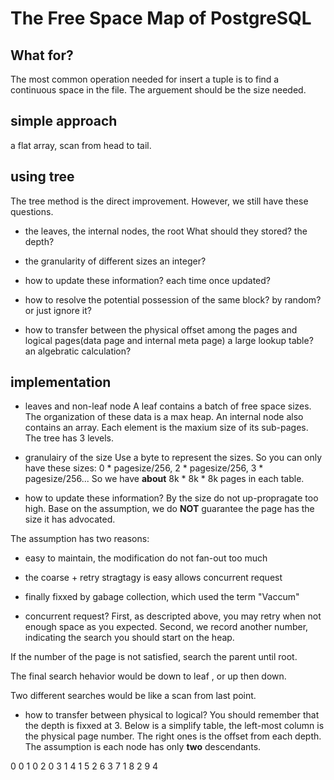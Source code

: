 # The Free Space Map of PostgreSQL

## What for?
The most common operation needed for insert a tuple is to find a continuous space in the file. 
The arguement should be the size needed.

## simple approach
a flat array, scan from head to tail.

## using tree
The tree method is the direct improvement. However, we still have these questions.

+ the leaves, the internal nodes, the root
What should they stored? the depth?

+ the granularity of different sizes
an integer?

+ how to update these information?
each time once updated?

+ how to resolve the potential possession of the same block?
by random? or just ignore it?

+ how to transfer between the physical offset among the pages and logical pages(data page and internal meta page)
a large lookup table? an algebratic calculation?

## implementation

+ leaves and non-leaf node
A leaf contains a batch of free space sizes. The organization of these data is a max heap.
An internal node also contains an array. Each element is the maxium size of its sub-pages.
The tree has 3 levels.

+ granulairy of the size
Use a byte to represent the sizes. So you can only have these sizes: 0 * pagesize/256, 2 * pagesize/256, 3 * pagesize/256...
So we have **about** 8k * 8k * 8k pages in each table.

+ how to update these information?
By the size do not up-propragate too high. Base on the assumption, we do **NOT** guarantee the page has the size it has advocated.

The assumption has two reasons:
 + easy to maintain, the modification do not fan-out too much
 + the coarse + retry stragtagy is easy allows concurrent request
 + finally fixxed by gabage collection, which used the term "Vaccum"
 
+ concurrent request?
First, as descripted above, you may retry when not enough space as you expected.
Second, we record another number, indicating the search you should start on the heap. 

If the number of the page is not satisfied, search the parent until root.

The final search hehavior would be down to leaf , or up then down.

Two different searches would be like a scan from last point.

+ how to transfer between physical to logical?
You should remember that the depth is fixxed at 3.
Below is a simplify table, the left-most column is the physical page number. The right ones is the offset from each depth.
The assumption is each node has only **two** descendants.

0  0
1    0
2      0 
3      1
4    1
5      2
6      3
7 1
8    2
9      4
